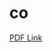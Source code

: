 # co

[PDF Link](https://github.com/lumaticai/co/blob/main/Computer%20Organization%20Lab%20Manual.pdf)
